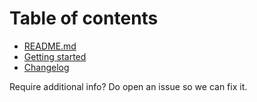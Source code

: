 
# Table of contents
- [README.md](../README.md)
- [Getting started](getstarted.md)
- [Changelog](changelog.md)

Require additional info? Do open an issue so we can fix it.